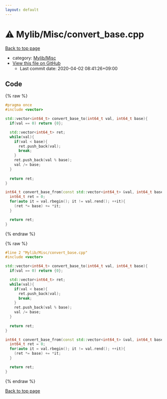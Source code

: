 ```yaml
---
layout: default
---
```


<!-- mathjax config similar to math.stackexchange -->
<script type="text/javascript" async
  src="https://cdnjs.cloudflare.com/ajax/libs/mathjax/2.7.5/MathJax.js?config=TeX-MML-AM_CHTML">
</script>
<script type="text/x-mathjax-config">
  MathJax.Hub.Config({
    TeX: { equationNumbers: { autoNumber: "AMS" }},
    tex2jax: {
      inlineMath: [ ['$','$'] ],
      processEscapes: true
    },
    "HTML-CSS": { matchFontHeight: false },
    displayAlign: "left",
    displayIndent: "2em"
  });
</script>

<script type="text/javascript" src="https://cdnjs.cloudflare.com/ajax/libs/jquery/3.4.1/jquery.min.js"></script>
<script src="https://cdn.jsdelivr.net/npm/jquery-balloon-js@1.1.2/jquery.balloon.min.js" integrity="sha256-ZEYs9VrgAeNuPvs15E39OsyOJaIkXEEt10fzxJ20+2I=" crossorigin="anonymous"></script>
<script type="text/javascript" src="../../../assets/js/copy-button.js"></script>
<link rel="stylesheet" href="../../../assets/css/copy-button.css" />


# :warning: Mylib/Misc/convert_base.cpp

<a href="../../../index.html">Back to top page</a>

* category: <a href="../../../index.html#3aaad417c82174440088b5eea559262a">Mylib/Misc</a>
* <a href="{{ site.github.repository_url }}/blob/master/Mylib/Misc/convert_base.cpp">View this file on GitHub</a>
    - Last commit date: 2020-04-02 08:41:26+09:00




## Code

<a id="unbundled"></a>
{% raw %}
```cpp
#pragma once
#include <vector>

std::vector<int64_t> convert_base_to(int64_t val, int64_t base){
  if(val == 0) return {0};

  std::vector<int64_t> ret;
  while(val){
    if(val < base){
      ret.push_back(val);
      break;
    }
    ret.push_back(val % base);
    val /= base;
  }
 
  return ret;
}

int64_t convert_base_from(const std::vector<int64_t> &val, int64_t base){
  int64_t ret = 0;
  for(auto it = val.rbegin(); it != val.rend(); ++it){
    (ret *= base) += *it;
  }

  return ret;
}

```
{% endraw %}

<a id="bundled"></a>
{% raw %}
```cpp
#line 2 "Mylib/Misc/convert_base.cpp"
#include <vector>

std::vector<int64_t> convert_base_to(int64_t val, int64_t base){
  if(val == 0) return {0};

  std::vector<int64_t> ret;
  while(val){
    if(val < base){
      ret.push_back(val);
      break;
    }
    ret.push_back(val % base);
    val /= base;
  }
 
  return ret;
}

int64_t convert_base_from(const std::vector<int64_t> &val, int64_t base){
  int64_t ret = 0;
  for(auto it = val.rbegin(); it != val.rend(); ++it){
    (ret *= base) += *it;
  }

  return ret;
}

```
{% endraw %}

<a href="../../../index.html">Back to top page</a>

